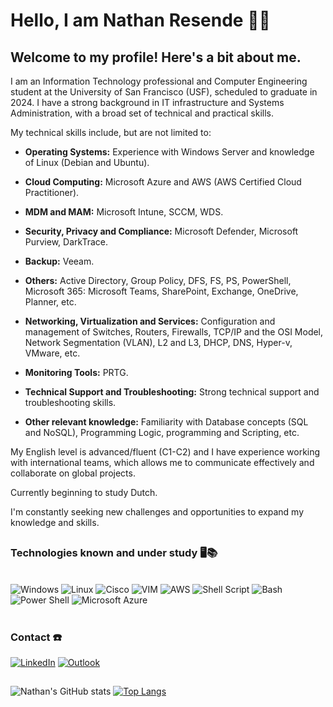 # Hello, I am Nathan Resende 👨‍💻

## Welcome to my profile! Here's a bit about me.

I am an Information Technology professional and Computer Engineering student at the University of San Francisco (USF), scheduled to graduate in 2024. I have a strong background in IT infrastructure and Systems Administration, with a broad set of technical and practical skills.

My technical skills include, but are not limited to:

  - **Operating Systems:** Experience with Windows Server and knowledge of Linux (Debian and Ubuntu).

 - **Cloud Computing:** Microsoft Azure and AWS (AWS Certified Cloud Practitioner).

 - **MDM and MAM:** Microsoft Intune, SCCM, WDS. 
 
 - **Security, Privacy and Compliance:** Microsoft Defender, Microsoft Purview, DarkTrace.

 - **Backup:** Veeam. 

 - **Others:** Active Directory, Group Policy, DFS, FS, PS, PowerShell, Microsoft 365: Microsoft Teams, SharePoint, Exchange, OneDrive, Planner, etc.

 - **Networking, Virtualization and Services:** Configuration and management of Switches, Routers, Firewalls, TCP/IP and the OSI Model, Network Segmentation (VLAN), L2 and L3, DHCP, DNS, Hyper-v, VMware, etc.

 - **Monitoring Tools:** PRTG.

 - **Technical Support and Troubleshooting:** Strong technical support and troubleshooting skills.

 - **Other relevant knowledge:** Familiarity with Database concepts (SQL and NoSQL), Programming Logic, programming and Scripting, etc.

My English level is advanced/fluent (C1-C2) and I have experience working with international teams, which allows me to communicate effectively and collaborate on global projects.

Currently beginning to study Dutch.

I'm constantly seeking new challenges and opportunities to expand my knowledge and skills.

##

### Technologies known and under study 🖥️📚

<div syle="display: inline_block"><br/>
  <img align="" alt="Windows" src="https://img.shields.io/badge/Windows-0078D6?style=for-the-badge&logo=windows&logoColor=white" />
  <img align="" alt="Linux" src="https://img.shields.io/badge/Linux-FCC624?style=for-the-badge&logo=linux&logoColor=black" />
  <img align="" alt="Cisco" src="https://img.shields.io/badge/cisco-%23049fd9.svg?style=for-the-badge&logo=cisco&logoColor=black" />
  <img align="" alt="VIM" src="https://img.shields.io/badge/VIM-%2311AB00.svg?&style=for-the-badge&logo=vim&logoColor=white" />
  <img align="" alt="AWS" src="https://img.shields.io/badge/Amazon_AWS-FF9900?style=for-the-badge&logo=amazonaws&logoColor=white" />
  <img align="" alt="Shell Script" src="https://img.shields.io/badge/Shell_Script-121011?style=for-the-badge&logo=gnu-bash&logoColor=white" />
  <img align="" alt="Bash" src="https://img.shields.io/badge/GNU%20Bash-4EAA25?style=for-the-badge&logo=GNU%20Bash&logoColor=white" />
  <img align="" alt="Power Shell" src="https://img.shields.io/badge/powershell-5391FE?style=for-the-badge&logo=powershell&logoColor=white" />
  <img align="" alt=" Microsoft Azure" src="https://img.shields.io/badge/Microsoft_Azure-0089D6?style=for-the-badge&logo=microsoft-azure&logoColor=white" />
</div><br/>

### Contact ☎️

[![LinkedIn](https://img.shields.io/badge/LinkedIn-0077B5?style=for-the-badge&logo=linkedin&logoColor=white)](https://www.linkedin.com/in/nathan-resende/)
[![Outlook](https://img.shields.io/badge/Microsoft_Outlook-0078D4?style=for-the-badge&logo=microsoft-outlook&logoColor=white)](mailto:nathanresende@hotmail.com)

##

![Nathan's GitHub stats](https://github-readme-stats.vercel.app/api?username=NathanResendeP&show_icons=true&theme=radical)
[![Top Langs](https://github-readme-stats.vercel.app/api/top-langs/?username=NathanResendeP&layout=donut&theme=radical)](https://github.com/NathanResendeP/github-readme-stats)

